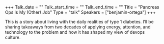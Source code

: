 +++
Talk_date = ""
Talk_start_time = ""
Talk_end_time = ""
Title = "Pancreas Ops Is My (Other) Job"
Type = "talk"
Speakers = ["benjamin-ortega"]
+++

This is a story about living with the daily realities of type 1 diabetes. I’ll be sharing takeaways from two decades of applying energy, attention, and technology to the problem and how it has shaped my view of devops culture.
